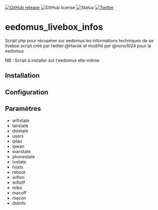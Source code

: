 [![GitHub release](https://img.shields.io/github/release/aussitot/eedomus_livebox_infos.svg?style=flat-square)](https://github.com/aussitot/eedomus_livebox_infos/releases)
![GitHub license](https://img.shields.io/github/license/aussitot/eedomus_livebox_infos.svg?style=flat-square)
![Status](https://img.shields.io/badge/Status-beta-red.svg?style=flat-square)
[![Twitter](https://img.shields.io/badge/twitter-@havok-blue.svg?style=flat-square)](http://twitter.com/havok)
# eedomus_livebox_infos
Script php pour récupérer sur eedomus les informations techniques de sa livebox
script créé par twitter:@Havok et modifié par @nono1024 pour la eedomus

NB : Script à installer sur l'eedomus elle-même

## Installation
## Configuration
## Paramètres
- wifistate
- lanstate
- dslstate
- users
- iplan
- ipwan
- wanstate
- phonestate
- tvstate
- hosts
- reboot
- wifion
- wifioff
- mibs
- macoff
- macon
- dslinfo
